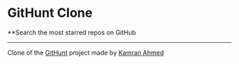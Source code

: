 # GitHunt Clone
**Search the most starred repos on GitHub

___
Clone of the [GitHunt](https://kamranahmed.info/githunt/) project made by [Kamran Ahmed](https://github.com/kamranahmedse)
